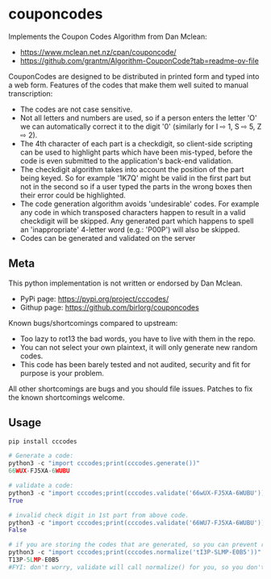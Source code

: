 # couponcodes

Implements the Coupon Codes Algorithm from Dan Mclean:

- https://www.mclean.net.nz/cpan/couponcode/
- https://github.com/grantm/Algorithm-CouponCode?tab=readme-ov-file

CouponCodes are designed to be distributed in printed form and typed into a web form. Features of the codes that make them well suited to manual transcription:

- The codes are not case sensitive.
- Not all letters and numbers are used, so if a person enters the letter 'O' we can automatically correct it to the digit '0' (similarly for I ⇨ 1, S ⇨ 5, Z ⇨ 2).
- The 4th character of each part is a checkdigit, so client-side scripting can be used to highlight parts which have been mis-typed, before the code is even submitted to the application's back-end validation.
- The checkdigit algorithm takes into account the position of the part being keyed. So for example '1K7Q' might be valid in the first part but not in the second so if a user typed the parts in the wrong boxes then their error could be highlighted.
- The code generation algorithm avoids 'undesirable' codes. For example any code in which transposed characters happen to result in a valid checkdigit will be skipped. Any generated part which happens to spell an 'inappropriate' 4-letter word (e.g.: 'P00P') will also be skipped.
- Codes can be generated and validated on the server

## Meta

This python implementation is not written or endorsed by Dan Mclean.

- PyPi page: https://pypi.org/project/cccodes/
- Githup page: https://github.com/birlorg/couponcodes

Known bugs/shortcomings compared to upstream:

- Too lazy to rot13 the bad words, you have to live with them in the repo.
- You can not select your own plaintext, it will only generate new random codes.
- This code has been barely tested and not audited, security and fit for purpose is your problem.

All other shortcomings are bugs and you should file issues.
Patches to fix the known shortcomings welcome.

## Usage

```python
pip install cccodes

# Generate a code:
python3 -c "import cccodes;print(cccodes.generate())"
66WUX-FJ5XA-6WUBU

# validate a code:
python3 -c "import cccodes;print(cccodes.validate('66wUX-FJ5XA-6WUBU'))"
True

# invalid check digit in 1st part from above code.
python3 -c "import cccodes;print(cccodes.validate('66WU7-FJ5XA-6WUBU'))"
False

# if you are storing the codes that are generated, so you can prevent re-use or whatever:
python3 -c "import cccodes;print(cccodes.normalize('tI3P-SLMP-E0B5'))"
T13P-5LMP-E0B5
#FYI: don't worry, validate will call normalize() for you, so you don't have to.

```
